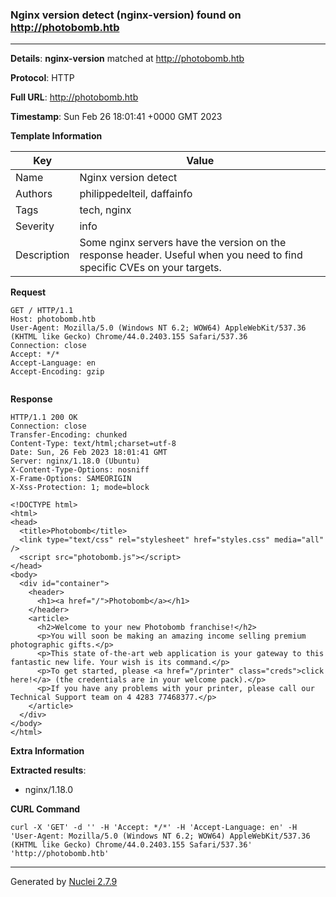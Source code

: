 ### Nginx version detect (nginx-version) found on http://photobomb.htb
---
**Details**: **nginx-version**  matched at http://photobomb.htb

**Protocol**: HTTP

**Full URL**: http://photobomb.htb

**Timestamp**: Sun Feb 26 18:01:41 +0000 GMT 2023

**Template Information**

| Key | Value |
|---|---|
| Name | Nginx version detect |
| Authors | philippedelteil, daffainfo |
| Tags | tech, nginx |
| Severity | info |
| Description | Some nginx servers have the version on the response header. Useful when you need to find specific CVEs on your targets. |

**Request**
```http
GET / HTTP/1.1
Host: photobomb.htb
User-Agent: Mozilla/5.0 (Windows NT 6.2; WOW64) AppleWebKit/537.36 (KHTML like Gecko) Chrome/44.0.2403.155 Safari/537.36
Connection: close
Accept: */*
Accept-Language: en
Accept-Encoding: gzip


```

**Response**
```http
HTTP/1.1 200 OK
Connection: close
Transfer-Encoding: chunked
Content-Type: text/html;charset=utf-8
Date: Sun, 26 Feb 2023 18:01:41 GMT
Server: nginx/1.18.0 (Ubuntu)
X-Content-Type-Options: nosniff
X-Frame-Options: SAMEORIGIN
X-Xss-Protection: 1; mode=block

<!DOCTYPE html>
<html>
<head>
  <title>Photobomb</title>
  <link type="text/css" rel="stylesheet" href="styles.css" media="all" />
  <script src="photobomb.js"></script>
</head>
<body>
  <div id="container">
    <header>
      <h1><a href="/">Photobomb</a></h1>
    </header>
    <article>
      <h2>Welcome to your new Photobomb franchise!</h2>
      <p>You will soon be making an amazing income selling premium photographic gifts.</p>
      <p>This state of-the-art web application is your gateway to this fantastic new life. Your wish is its command.</p>
      <p>To get started, please <a href="/printer" class="creds">click here!</a> (the credentials are in your welcome pack).</p>
      <p>If you have any problems with your printer, please call our Technical Support team on 4 4283 77468377.</p>
    </article>
  </div>
</body>
</html>

```

**Extra Information**

**Extracted results**:

- nginx/1.18.0



**CURL Command**
```
curl -X 'GET' -d '' -H 'Accept: */*' -H 'Accept-Language: en' -H 'User-Agent: Mozilla/5.0 (Windows NT 6.2; WOW64) AppleWebKit/537.36 (KHTML like Gecko) Chrome/44.0.2403.155 Safari/537.36' 'http://photobomb.htb'
```
---
Generated by [Nuclei 2.7.9](https://github.com/projectdiscovery/nuclei)